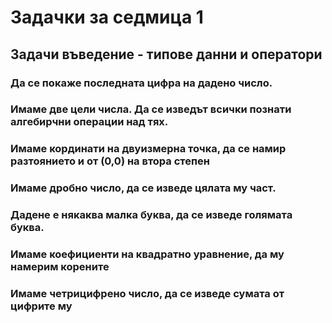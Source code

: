 # Задачки за седмица 1
## Задачи въведение - типове данни и оператори


<a id="org609f15f"></a>

### Да се покаже последната цифра на дадено число.</h4></summary>

<a id="org45f1078"></a>

### Имаме две цели числа. Да се изведът всички познати алгебирчни операции над тях.

<a id="org4d17b0e"></a>

### Имаме кординати на двуизмерна точка, да се намир разтоянието и от (0,0) на втора степен

<a id="orgb242fb2"></a>

### Имаме дробно число, да се изведе цялата му част.

<a id="orgbe495c9"></a>

### Дадене е някаква малка буква, да се изведе голямата буква.

<a id="org9cad352"></a>

### Имаме коефициенти на квадратно уравнение, да му намерим корените

<a id="org0044c88"></a>

### Имаме четрицифрено число, да се изведе сумата от цифрите му


<a id="orge9f54f0"></a>

